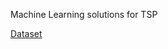 Machine Learning solutions for TSP

[Dataset](https://www.kaggle.com/datasets/jeffheaton/traveling-salesman-computer-vision)